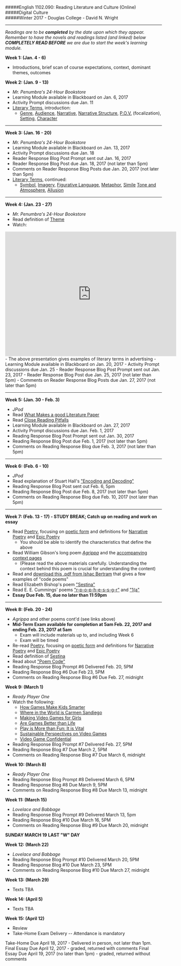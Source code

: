 #####English 1102.090: Reading Literature and Culture (Online)  
#####Digital Culture  
#####Winter 2017 - Douglas College - David N. Wright  

---

*Readings are to be **completed** by the date upon which they appear. Remember to have the novels and readings listed (and linked) below **COMPLETELY READ BEFORE** we are due to start the week's learning module.*

**Week 1: (Jan. 4 - 6)** 

- Introductions, brief scan of course expectations, context, dominant themes, outcomes

**Week 2: (Jan. 9 - 13)**

- *Mr. Penumbra's 24-Hour Bookstore*  
- Learning Module available in Blackboard on Jan. 6, 2017
- Activity Prompt discussions due Jan. 11
- [Literary Terms](https://en.wikipedia.org/wiki/Glossary_of_literary_terms), introduction:  
	- [Genre](https://en.wikipedia.org/wiki/Genre), [Audience](https://en.wikipedia.org/wiki/Audience), [Narrative](https://en.wikipedia.org/wiki/Narrative), [Narrative Structure](https://en.wikipedia.org/wiki/Narrative_structure), [P.O.V.](https://en.wikipedia.org/wiki/Narration#Narrative_point_of_view) (focalization), [Setting](https://en.wikipedia.org/wiki/Setting_(narrative)), [Character](https://en.wikipedia.org/wiki/Character_(arts))  

---

**Week 3: (Jan. 16 - 20)**

- *Mr. Penumbra's 24-Hour Bookstore*
- Learning Module available in Blackboard on Jan. 13, 2017
- Activity Prompt discussions due Jan. 18
- Reader Response Blog Post Prompt sent out Jan. 16, 2017 
- Reader Response Blog Post due Jan. 18, 2017 (not later than 5pm)
- Comments on Reader Response Blog Posts due Jan. 20, 2017 (not later than 5pm)  
- [Literary Terms](https://en.wikipedia.org/wiki/Glossary_of_literary_terms), continued:
	- [Symbol](https://en.wikipedia.org/wiki/Symbol), [Imagery](https://en.wikipedia.org/wiki/Image#Imagery_.28literary_term.29), [Figurative Language](https://en.wikipedia.org/wiki/Literal_and_figurative_language), [Metaphor](https://en.wikipedia.org/wiki/Metaphor), [Simile](https://en.wikipedia.org/wiki/Simile) [Tone and Atmosphere](https://en.wikipedia.org/wiki/Tone_(literature)), [Allusion](https://en.wikipedia.org/wiki/Allusion)

---

**Week 4: (Jan. 23 - 27)**

- *Mr. Penumbra's 24-Hour Bookstore*
- Read definition of [Theme](https://en.wikipedia.org/wiki/Theme_(narrative))
- Watch: 
<center><iframe id="iframe_container" frameborder="0" webkitallowfullscreen="" mozallowfullscreen="" allowfullscreen="" width="550" height="400" src="https://prezi.com/embed/j1a4nofvexyz/?bgcolor=ffffff&amp;lock_to_path=0&amp;autoplay=0&amp;autohide_ctrls=0&amp;landing_data=bHVZZmNaNDBIWnNjdEVENDRhZDFNZGNIUE12dVlXYk9ET1c0Tlo4VjJRNWFCaFVrUG92L21QUFhES1kyOWJBTGtsWT0&amp;landing_sign=1dGJJ2oNXPtJcCGR0vjSS0IZmT7obLucXhu9jME9v_0"></iframe></center>
	- The above presentation gives examples of literary terms in advertising
- Learning Module available in Blackboard on Jan. 20, 2017
- Activity Prompt discussions due Jan. 25
- Reader Response Blog Post Prompt sent out Jan. 23, 2017 
- Reader Response Blog Post due Jan. 25, 2017 (not later than 5pm)
- Comments on Reader Response Blog Posts due Jan. 27, 2017 (not later than 5pm)  

---

**Week 5: (Jan. 30 - Feb. 3)** 
  
- *JPod*  
- Read [What Makes a good Literature Paper](https://owl.english.purdue.edu/owl/resource/618/01/)
- Read [Close Reading Pitfalls](https://owl.english.purdue.edu/owl/resource/616/1/)
- Learning Module available in Blackboard on Jan. 27, 2017
- Activity Prompt discussions due Jan. Feb. 1, 2017 
- Reading Response Blog Post Prompt sent out Jan. 30, 2017
- Reading Response Blog Post due Feb. 1, 2017 (not later than 5pm)
- Comments on Reading Response Blog due Feb. 3, 2017 (not later than 5pm)

----

**Week 6: (Feb. 6 - 10)**

- *JPod*
- Read explanation of Stuart Hall's ["Encoding and Decoding"](https://en.wikipedia.org/wiki/Encoding/decoding_model_of_communication)
- Reading Response Blog Post sent out Feb. 6, 5pm
- Reading Response Blog Post due Feb. 8, 2017 (not later than 5pm)
- Comments on Reading Response Blog due Feb. 10, 2017 (not later than 5pm)

---

**Week 7: (Feb. 13 - 17) - STUDY BREAK; Catch up on reading and work on essay**

- Read [Poetry](https://en.wikipedia.org/wiki/Poetry), focusing on [poetic form](https://en.wikipedia.org/wiki/Poetry#Form_in_poetry) and definitions for [Narrative Poetry](https://en.wikipedia.org/wiki/Narrative_poetry) and [Epic Poetry](https://en.wikipedia.org/wiki/Epic_poetry)
	- You should be able to identify the characteristics that define the above
- Read William Gibson's long poem [*Agrippa*](http://www.williamgibsonbooks.com/source/agrippa.asp) and the [accompanying context pages](http://agrippa.english.ucsb.edu/category/the-book-subcategories/the-poem)
	- (Please read the above materials carefully. Understanding the context behind this poem is crucial for understanding the content)
- Read and [download this .pdf from Ishac Bertram](http://www.continentcontinent.cc/index.php/continent/article/view/97) that gives a few examples of "code poems"
- Read Elizabeth Bishop's poem ["Sestina"](http://allpoetry.com/poem/8493577-Sestina-by-Elizabeth-Bishop) 
- Read E. E. Cummings' poems ["r-p-o-p-h-e-s-s-g-r"](http://www.poets.org/poetsorg/poem/r-p-o-p-h-e-s-s-g-r) and ["1(a"](http://poetry-fromthehart.blogspot.ca/2011/06/ee-cummings-la.html)
- **Essay Due Feb. 15, due no later than 11:59pm**

---

**Week 8: (Feb. 20 - 24)** 

- *Agrippa* and other poems cont'd (see links above)
- **Mid-Term Exam available for completion at 5am Feb. 22, 2017 and ending Feb. 23, 2017 at 5am** 
	- Exam will include materials up to, and including Week 6
	- Exam will be timed
- Re-read [Poetry](https://en.wikipedia.org/wiki/Poetry), focusing on [poetic form](https://en.wikipedia.org/wiki/Poetry#Form_in_poetry) and definitions for [Narrative Poetry](https://en.wikipedia.org/wiki/Narrative_poetry) and [Epic Poetry](https://en.wikipedia.org/wiki/Epic_poetry)
- Read definition of [Sestina](https://en.wikipedia.org/wiki/Sestina)
- Read about ["Poem Code"](https://en.wikipedia.org/wiki/Poem_code) 
- Reading Response Blog Prompt #6 Delivered Feb. 20, 5PM
- Reading Response Blog #6 Due Feb 23, 5PM
- Comments on Reading Response Blog #6 Due Feb. 27, midnight

**Week 9: (March 1)**

- *Ready Player One*
- Watch the following:
	- [How Games Make Kids Smarter](https://www.ted.com/talks/gabe_zichermann_how_games_make_kids_smarter)  
	- [Where in the World is Carmen Sandiego](http://www.playretrogames.com/2566-where-in-the-world-is-carmen-sandiego)
	- [Making Video Games for Girls](https://www.ted.com/talks/brenda_laurel_on_making_games_for_girls)    
	- [Are Games Better than Life](https://www.ted.com/talks/david_perry_on_videogames)  
	- [Play is More than Fun: It is Vital](https://www.ted.com/talks/stuart_brown_says_play_is_more_than_fun_it_s_vital)
	- [Sustainable Perspectives on Video Games](http://tedxexeter.com/2012/05/21/andy-robertson-video/)
	- [Video Game Confidential](http://www.tedxbeaconstreet.com/susan-oconnor/)
- Reading Response Blog Prompt #7 Delivered Feb. 27, 5PM
- Reading Response Blog #7 Due March 2, 5PM
- Comments on Reading Response Blog #7 Due March 6, midnight

**Week 10: (March 8)**

- *Ready Player One*
- Reading Response Blog Prompt #8 Delivered March 6, 5PM
- Reading Response Blog #8 Due March 9, 5PM
- Comments on Reading Response Blog #8 Due March 13, midnight

**Week 11: (March 15)**

- *Lovelace and Babbage*
- Reading Response Blog Prompt #9 Delivered March 13, 5pm
- Reading Response Blog #10 Due March 16, 5PM
- Comments on Reading Response Blog #9 Due March 20, midnight

**SUNDAY MARCH 19 LAST "W" DAY**

**Week 12: (March 22)**

- *Lovelace and Babbage*
- Reading Response Blog Prompt #10 Delivered March 20, 5PM
- Reading Response Blog #10 Due March 23, 5PM
- Comments on Reading Response Blog #10 Due March 27, midnight

**Week 13: (March 29)**

- Texts TBA

**Week 14: (April 5)**

- Texts TBA

**Week 15: (April 12)**

- Review
- Take-Home Exam Delivery -- Attendance is mandatory

Take-Home Due April 18, 2017 - Delivered in person, not later than 1pm.
Final Essay Due April 12, 2017 - graded, returned with comments
Final Essay Due April 19, 2017 (no later than 1pm) - graded, returned without comments

